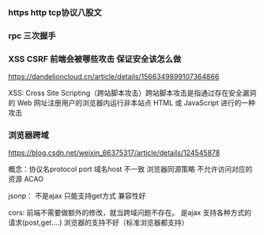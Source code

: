 ### https http tcp协议八股文

### rpc 三次握手


### XSS CSRF 前端会被哪些攻击 保证安全该怎么做
https://dandelioncloud.cn/article/details/1566349899107364866

XSS: Cross Site Scripting（跨站脚本攻击）跨站脚本攻击是指通过存在安全漏洞的 Web 网址注册用户的浏览器内运行非本站点 HTML 或 JavaScript 进行的一种攻击


### 浏览器跨域
https://blog.csdn.net/weixin_66375317/article/details/124545878

概念：协议名protocol port 域名host 不一致 浏览器同源策略 不允许访问对应的资源 ACAO

jsonp：
不是ajax
只能支持get方式
兼容性好

cors:
前端不需要做额外的修改，就当跨域问题不存在。
是ajax
支持各种方式的请求(post,get....)
浏览器的支持不好（标准浏览器都支持）